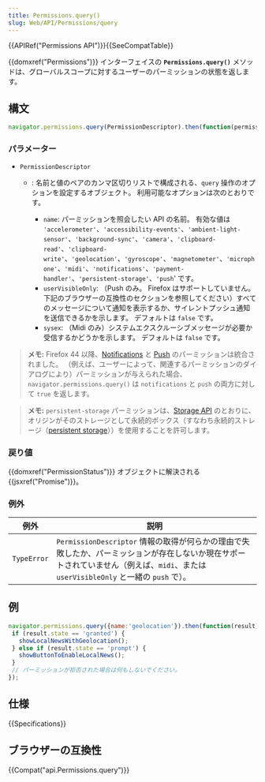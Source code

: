 ```yaml
---
title: Permissions.query()
slug: Web/API/Permissions/query
---
```


{{APIRef("Permissions API")}}{{SeeCompatTable}}

{{domxref("Permissions")}} インターフェイスの **`Permissions.query()`** メソッドは、グローバルスコープに対するユーザーのパーミッションの状態を返します。

## 構文

```js
navigator.permissions.query(PermissionDescriptor).then(function(permissionStatus) { ... })
```

### パラメーター

- `PermissionDescriptor`

  - : 名前と値のペアのカンマ区切りリストで構成される、`query` 操作のオプションを設定するオブジェクト。 利用可能なオプションは次のとおりです。

    - `name`: パーミッションを照会したい API の名前。 有効な値は `'accelerometer'`、`'accessibility-events'`、`'ambient-light-sensor'`、`'background-sync'`、`'camera'​`、`'clipboard-read'`、`'clipboard-write'`、`'geolocation'`、`'gyroscope'`、`'magnetometer'`、`'microphone'`、`'midi'`、`'notifications'`、`'payment-handler'`、`'persistent-storage'`、`'push`' です。
    - `userVisibleOnly`: （Push のみ。 Firefox はサポートしていません。 下記のブラウザーの互換性のセクションを参照してください）すべてのメッセージについて通知を表示するか、サイレントプッシュ通知を送信できるかを示します。 デフォルトは `false` です。
    - `sysex`: （Midi のみ）システムエクスクルーシブメッセージが必要か受信するかどうかを示します。 デフォルトは `false` です。

> **メモ:** Firefox 44 以降、[Notifications](/ja/docs/Web/API/Notifications_API) と [Push](/ja/docs/Web/API/Push_API) のパーミッションは統合されました。 （例えば、ユーザーによって、関連するパーミッションのダイアログにより）パーミッションが与えられた場合、`navigator.permissions.query()` は `notifications` と `push` の両方に対して `true` を返します。

> **メモ:** `persistent-storage` パーミッションは、[Storage API](https://storage.spec.whatwg.org/) のとおりに、オリジンがそのストレージとして永続的ボックス（すなわち永続的ストレージ（[persistent storage](https://storage.spec.whatwg.org/#persistence)））を使用することを許可します。

### 戻り値

{{domxref("PermissionStatus")}} オブジェクトに解決される {{jsxref("Promise")}}。

### 例外

| 例外        | 説明                                                                                                                                                                                 |
| ----------- | ------------------------------------------------------------------------------------------------------------------------------------------------------------------------------------ |
| `TypeError` | `PermissionDescriptor` 情報の取得が何らかの理由で失敗したか、パーミッションが存在しないか現在サポートされていません（例えば、`midi`、または `userVisibleOnly` と一緒の `push` で）。 |

## 例

```js
navigator.permissions.query({name:'geolocation'}).then(function(result) {
 if (result.state == 'granted') {
   showLocalNewsWithGeolocation();
 } else if (result.state == 'prompt') {
   showButtonToEnableLocalNews();
 }
 // パーミッションが拒否された場合は何もしないでください。
});
```

## 仕様

{{Specifications}}

## ブラウザーの互換性

{{Compat("api.Permissions.query")}}

